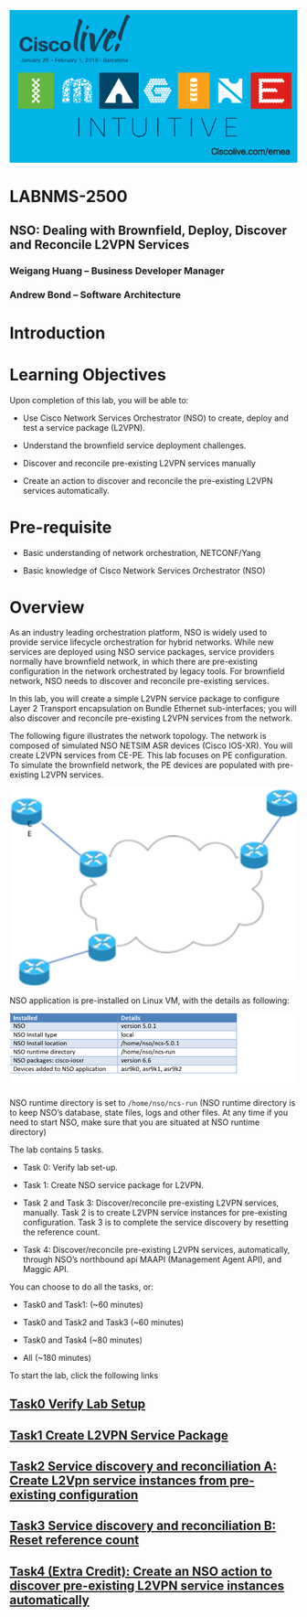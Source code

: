 ![](./media/media/image2.png)

# LABNMS-2500

## NSO: Dealing with Brownfield, Deploy, Discover and Reconcile L2VPN Services

### Weigang Huang – Business Developer Manager

### Andrew Bond – Software Architecture




Introduction
============

Learning Objectives
===================

Upon completion of this lab, you will be able to:

-   Use Cisco Network Services Orchestrator (NSO) to create, deploy and
    test a service package (L2VPN).

-   Understand the brownfield service deployment challenges.

-   Discover and reconcile pre-existing L2VPN services manually

-   Create an action to discover and reconcile the pre-existing L2VPN
    services automatically.

Pre-requisite
=============

-   Basic understanding of network orchestration, NETCONF/Yang

-   Basic knowledge of Cisco Network Services Orchestrator (NSO)

Overview
========

As an industry leading orchestration platform, NSO is widely used to
provide service lifecycle orchestration for hybrid networks. While new
services are deployed using NSO service packages, service providers
normally have brownfield network, in which there are pre-existing
configuration in the network orchestrated by legacy tools. For
brownfield network, NSO needs to discover and reconcile pre-existing
services.

In this lab, you will create a simple L2VPN service package to configure
Layer 2 Transport encapsulation on Bundle Ethernet sub-interfaces; you
will also discover and reconcile pre-existing L2VPN services from the
network.

The following figure illustrates the network topology. The network is composed of
simulated NSO NETSIM ASR devices (Cisco IOS-XR). You will create L2VPN
services from CE-PE. This lab focuses on PE configuration. To simulate
the brownfield network, the PE devices are populated with pre-existing
L2VPN services.

![](./media/media/topology.png)

NSO application is pre-installed on Linux VM, with the details as following:

![](./media/media/nso.png)

NSO runtime directory is set to `/home/nso/ncs-run` (NSO
runtime directory is to keep NSO’s database, state files, logs and other
files. At any time if you need to start NSO, make sure that you are
situated at NSO runtime directory)


The lab contains 5 tasks.

-   Task 0: Verify lab set-up.

-   Task 1: Create NSO service package for L2VPN.

-   Task 2 and Task 3: Discover/reconcile pre-existing L2VPN services,
    manually. Task 2 is to create L2VPN service instances for
    pre-existing configuration. Task 3 is to complete the service
    discovery by resetting the reference count.

-   Task 4: Discover/reconcile pre-existing L2VPN services,
    automatically, through NSO’s northbound api MAAPI (Management Agent
    API), and Maggic API.

You can choose to do all the tasks, or:

-   Task0 and Task1: (\~60 minutes)

-   Task0 and Task2 and Task3 (\~60 minutes)

-   Task0 and Task4 (\~80 minutes)

-   All (\~180 minutes)

To start the lab, click the following links

 [Task0 Verify Lab Setup](https://github.com/weiganghuang/labnms-2500/blob/master/task0.md)
-----------------------------------
 [Task1 Create L2VPN Service Package](https://github.com/weiganghuang/labnms-2500/blob/master/task1.md)
-------------------------------------

[Task2 Service discovery and reconciliation A: Create L2Vpn service instances from pre-existing configuration](https://github.com/weiganghuang/labnms-2500/blob/master/task2.md)
--------------------------------------------------

[Task3 Service discovery and reconciliation B: Reset reference count](https://github.com/weiganghuang/labnms-2500/blob/master/task3.md)
-----------------------------

[Task4 (Extra Credit): Create an NSO action to discover pre-existing L2VPN service instances automatically](https://github.com/weiganghuang/labnms-2500/blob/master/task4.md)
------------------------------